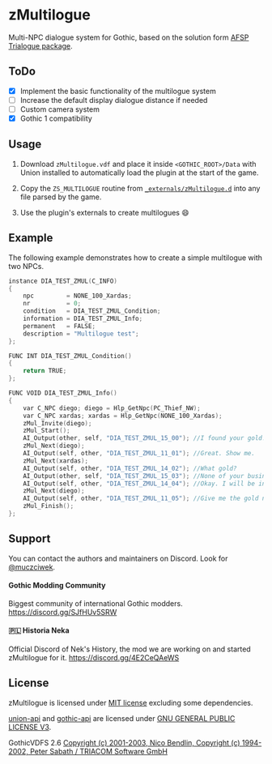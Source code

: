 # zMultilogue
Multi-NPC dialogue system for Gothic, 
based on the solution form [AFSP Trialogue package](https://github.com/Bad-Scientists/AF-Script-Packet/blob/main/Standalone-Packages/G12-Trialogue/trialogue.d).

## ToDo

- [x] Implement the basic functionality of the multilogue system
- [ ] Increase the default display dialogue distance if needed
- [ ] Custom camera system
- [x] Gothic 1 compatibility

## Usage
1. Download `zMultilogue.vdf` and place it inside `<GOTHIC_ROOT>/Data` with Union installed to automatically load the plugin at the start of the game.

2. Copy the `ZS_MULTILOGUE` routine from [`_externals/zMultilogue.d`](https://github.com/Silver-Ore-Team/zMultilogue/blob/main/_externals/zMultilogue.d) into any file parsed by the game.

3. Use the plugin's externals to create multilogues :smile:

## Example
The following example demonstrates how to create a simple multilogue with two NPCs.
```cpp
instance DIA_TEST_ZMUL(C_INFO)
{
	npc         = NONE_100_Xardas;
	nr          = 0;
	condition   = DIA_TEST_ZMUL_Condition;
	information = DIA_TEST_ZMUL_Info;
	permanent   = FALSE;
	description = "Multilogue test";
};

FUNC INT DIA_TEST_ZMUL_Condition()
{
	return TRUE;
};

FUNC VOID DIA_TEST_ZMUL_Info()
{
	var C_NPC diego; diego = Hlp_GetNpc(PC_Thief_NW);
	var C_NPC xardas; xardas = Hlp_GetNpc(NONE_100_Xardas);
	zMul_Invite(diego);
	zMul_Start();
	AI_Output(other, self, "DIA_TEST_ZMUL_15_00"); //I found your gold!
	zMul_Next(diego);
	AI_Output(self, other, "DIA_TEST_ZMUL_11_01"); //Great. Show me.
	zMul_Next(xardas);
	AI_Output(self, other, "DIA_TEST_ZMUL_14_02"); //What gold?
	AI_Output(other, self, "DIA_TEST_ZMUL_15_03"); //None of your business.
	AI_Output(self, other, "DIA_TEST_ZMUL_14_04"); //Okay. I will be in the tower.
	zMul_Next(diego);
	AI_Output(self, other, "DIA_TEST_ZMUL_11_05"); //Give me the gold now.
	zMul_Finish();
};
```

## Support

You can contact the authors and maintainers on Discord. 
Look for [@muczciwek](https://discordapp.com/users/667438896594026517).

#### Gothic Modding Community

Biggest community of international Gothic modders.
https://discord.gg/SJfHUv5SRW

#### 🇵🇱 Historia Neka

Official Discord of Nek's History, the mod we are working on and started zMultilogue for it.
https://discord.gg/4E2CeQAeWS


## License

zMultilogue is licensed under [MIT license](LICENSE) excluding some dependencies.

[union-api](https://gitlab.com/union-framework/union-api) and [gothic-api](https://gitlab.com/union-framework/gothic-api) are licensed under [GNU GENERAL PUBLIC LICENSE V3](https://gitlab.com/union-framework/union-api-/blob/main/LICENSE).


GothicVDFS 2.6 [Copyright (c) 2001-2003, Nico Bendlin, Copyright (c) 1994-2002, Peter Sabath / TRIACOM Software GmbH](vdf/License.txt)